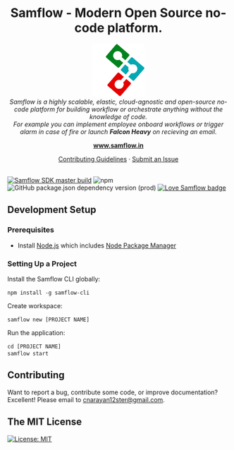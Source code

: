 <h1 align="center">Samflow - Modern Open Source no-code platform.</h1>

<p align="center">
  <img src="https://raw.githubusercontent.com/na-Ryan/ImageRepo/main/image%201.png" alt="samflow-logo" width="120px" height="120px"/>
  <br>
  <i>Samflow is a highly scalable, elastic, cloud-agnostic and open-source no-code platform for building workflow or orchestrate anything without the knowledge of code.<br>For example you can implement employee onboard workflows or trigger alarm in case of fire or launch <b>Falcon Heavy</b> on recieving an email.</i>
  <br>
</p>

<p align="center">
  <a href="https://www.samflow.in"><strong>www.samflow.in</strong></a>
  <br>
</p>

<p align="center">
  <a href="CONTRIBUTING.md">Contributing Guidelines</a>
  ·
  <a href="https://github.com/na-Ryan/samflow-sdk/issues">Submit an Issue</a>
  <br>
  <br>
</p>


[![Samflow SDK master build](https://github.com/na-Ryan/samflow-sdk/actions/workflows/master.yml/badge.svg?event=push)](https://github.com/na-Ryan/samflow-sdk/actions/workflows/master.yml) 
![npm](https://img.shields.io/npm/v/samflow-sdk)
![GitHub package.json dependency version (prod)](https://img.shields.io/github/package-json/dependency-version/na-Ryan/samflow-sdk/typescript)
[![Love Samflow badge](https://img.shields.io/badge/samflow-no--code%20platform-green)](https://github.com/na-Ryan/samflow-sdk)

## Development Setup

### Prerequisites

- Install [Node.js] which includes [Node Package Manager][npm]

### Setting Up a Project

Install the Samflow CLI globally:

```
npm install -g samflow-cli
```

Create workspace:

```
samflow new [PROJECT NAME]
```

Run the application:

```
cd [PROJECT NAME]
samflow start
```


## Contributing

Want to report a bug, contribute some code, or improve documentation? Excellent! Please email to cnarayan12ster@gmail.com.


## The MIT License
[![License: MIT](https://img.shields.io/badge/License-MIT-brightgreen.svg)](https://opensource.org/licenses/MIT)

[node.js]: https://nodejs.org/
[npm]: https://www.npmjs.com/get-npm

